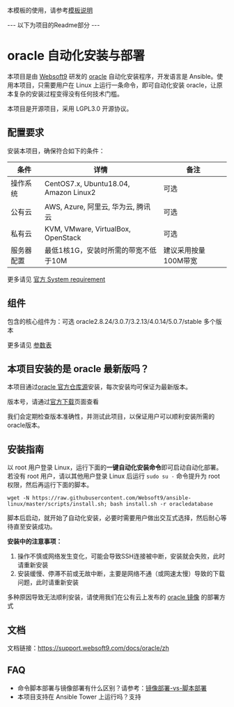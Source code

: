 
本模板的使用，请参考[模板说明](template.md)

--- 以下为项目的Readme部分 ---

# oracle 自动化安装与部署

本项目是由 [Websoft9](https://www.websoft9.com) 研发的 [oracle](https://oracle.io/) 自动化安装程序，开发语言是 Ansible。使用本项目，只需要用户在 Linux 上运行一条命令，即可自动化安装 oracle，让原本复杂的安装过程变得没有任何技术门槛。  

本项目是开源项目，采用 LGPL3.0 开源协议。

## 配置要求

安装本项目，确保符合如下的条件：

| 条件       | 详情       | 备注  |
| ------------ | ------------ | ----- |
| 操作系统       | CentOS7.x, Ubuntu18.04, Amazon Linux2       |  可选  |
| 公有云| AWS, Azure, 阿里云, 华为云, 腾讯云 | 可选 |
| 私有云|  KVM, VMware, VirtualBox, OpenStack | 可选 |
| 服务器配置 | 最低1核1G，安装时所需的带宽不低于10M |  建议采用按量100M带宽 |

更多请见 [官方 System requirement](https://www.oracle.com/download.html)

## 组件

包含的核心组件为：可选 oracle2.8.24/3.0.7/3.2.13/4.0.14/5.0.7/stable 多个版本

更多请见 [参数表](/docs/zh/stack-components.md)

## 本项目安装的是 oracle 最新版吗？

本项目通过[oracle 官方仓库源](https://packagecloud.io/oracle/oracle-server/install)安装，每次安装均可保证为最新版本。

版本号，请通过[官方下载](https://www.oracle.com/download.html)页面查看  

我们会定期检查版本准确性，并测试此项目，以保证用户可以顺利安装所需的oracle版本。  

## 安装指南

以 root 用户登录 Linux，运行下面的**一键自动化安装命令**即可启动自动化部署。若没有 root 用户，请以其他用户登录 Linux 后运行 `sudo su -` 命令提升为 root 权限，然后再运行下面的脚本。

```
wget -N https://raw.githubusercontent.com/Websoft9/ansible-linux/master/scripts/install.sh; bash install.sh -r oracledatabase
```

脚本后启动，就开始了自动化安装，必要时需要用户做出交互式选择，然后耐心等待直至安装成功。

**安装中的注意事项：**  

1. 操作不慎或网络发生变化，可能会导致SSH连接被中断，安装就会失败，此时请重新安装
2. 安装缓慢、停滞不前或无故中断，主要是网络不通（或网速太慢）导致的下载问题，此时请重新安装

多种原因导致无法顺利安装，请使用我们在公有云上发布的 [oracle 镜像](https://apps.websoft9.com/oracle) 的部署方式


## 文档

文档链接：https://support.websoft9.com/docs/oracle/zh

## FAQ

- 命令脚本部署与镜像部署有什么区别？请参考：[镜像部署-vs-脚本部署](https://support.websoft9.com/docs/faq/zh/bz-product.html#镜像部署-vs-脚本部署)
- 本项目支持在 Ansible Tower 上运行吗？支持